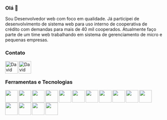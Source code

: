 ### Olá 👋
Sou Desenvolvedor web com foco em qualidade. Já participei de desenvolvimento de sistema web para uso interno de cooperativa de crédito com demandas para mais de 40 mil cooperados. Atualmente faço parte de um time web trabalhando em sistema de gerenciamento de micro e pequenas empresas.

### Contato
[<img align="left" alt="David Santos | LinkedIn" width="40px" src="https://cdn.jsdelivr.net/npm/simple-icons@v3/icons/linkedin.svg" />](https://www.linkedin.com/in/davidvrsantos)
[<img align="left" alt="David Santos | Instagram" width="40px" src="https://cdn.jsdelivr.net/npm/simple-icons@v3/icons/instagram.svg" />](https://www.instagram.com/davidvrsantos/)

<br />
<br />

### Ferramentas e Tecnologias

<img align="left" src="https://cdn.jsdelivr.net/gh/devicons/devicon/icons/git/git-original.svg" width="40" height="40"/>
<img align="left" src="https://cdn.jsdelivr.net/gh/devicons/devicon/icons/html5/html5-original.svg" width="40" height="40"/>
<img align="left" src="https://cdn.jsdelivr.net/gh/devicons/devicon/icons/css3/css3-original.svg" width="40" height="40"/>
<img align="left" src="https://cdn.jsdelivr.net/gh/devicons/devicon/icons/javascript/javascript-original.svg" width="40" height="40"/>
<img align="left" src="https://cdn.jsdelivr.net/gh/devicons/devicon/icons/typescript/typescript-original.svg" width="40" height="40"/>
<img align="left" src="https://cdn.jsdelivr.net/gh/devicons/devicon/icons/php/php-plain.svg" width="40" height="40"/>
<img align="left" src="https://cdn.jsdelivr.net/gh/devicons/devicon/icons/laravel/laravel-plain-wordmark.svg" width="40" height="40"/>
<img align="left" src="https://cdn.jsdelivr.net/gh/devicons/devicon/icons/vuejs/vuejs-original.svg" width="40" height="40"/>
<img align="left" src="https://cdn.jsdelivr.net/gh/devicons/devicon/icons/angularjs/angularjs-original.svg" width="40" height="40"/>
<img align="left" src="https://cdn.jsdelivr.net/gh/devicons/devicon/icons/docker/docker-plain-wordmark.svg" width="40" height="40"/>
<img align="left" src="https://cdn.jsdelivr.net/gh/devicons/devicon/icons/jira/jira-original-wordmark.svg" width="40" height="40"/>
<img align="left" src="https://cdn.jsdelivr.net/gh/devicons/devicon/icons/mysql/mysql-original.svg" width="40" height="40"/>
<img align="left" src="https://cdn.jsdelivr.net/gh/devicons/devicon/icons/postgresql/postgresql-plain.svg" width="40" height="40"/>
<img align="left" src="https://cdn.jsdelivr.net/gh/devicons/devicon/icons/phpstorm/phpstorm-plain-wordmark.svg" width="40" height="40"/>
<img align="left" src="https://cdn.jsdelivr.net/gh/devicons/devicon/icons/vscode/vscode-original.svg" width="40" height="40"/>






<!--
**davidvrsantos/davidvrsantos** is a ✨ _special_ ✨ repository because its `README.md` (this file) appears on your GitHub profile.

Here are some ideas to get you started:

- 🔭 I’m currently working on ...
- 🌱 I’m currently learning ...
- 👯 I’m looking to collaborate on ...
- 🤔 I’m looking for help with ...
- 💬 Ask me about ...
- 📫 How to reach me: ...
- 😄 Pronouns: ...
- ⚡ Fun fact: ...
-->
